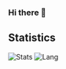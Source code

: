 ### Hi there 👋

<!--
**redbearder/redbearder** is a ✨ _special_ ✨ repository because its `README.md` (this file) appears on your GitHub profile.

Here are some ideas to get you started:

- 🔭 I’m currently working on ...
- 🌱 I’m currently learning ...
- 👯 I’m looking to collaborate on ...
- 🤔 I’m looking for help with ...
- 💬 Ask me about ...
- 📫 How to reach me: ...
- 😄 Pronouns: ...
- ⚡ Fun fact: ...
-->

<!--
```

                   .______.                           .___            
_______   ____   __| _/\_ |__   ____ _____ _______  __| _/___________ 
\_  __ \_/ __ \ / __ |  | __ \_/ __ \\__  \\_  __ \/ __ |/ __ \_  __ \
 |  | \/\  ___// /_/ |  | \_\ \  ___/ / __ \|  | \/ /_/ \  ___/|  | \/
 |__|    \___  >____ |  |___  /\___  >____  /__|  \____ |\___  >__|   
             \/     \/      \/     \/     \/           \/    \/       

```
![](http://img.cgmodel.com/image/2017/0520/big/465899-723184263.jpg)
-->
## Statistics
![Stats](https://github-readme-stats.vercel.app/api?username=redbearder)
![Lang](https://github-readme-stats.vercel.app/api/top-langs/?username=redbearder&hide=ipynb,html&layout=compact)

<!--
```
#######################################################
#                                                     #
#                       _oo0oo_                       #
#                      o8888888o                      #
#                      88" . "88                      #
#                      (| -_- |)                      #
#                      0\  =  /0                      #
#                    ___/`---'\___                    #
#                  .' \\|     |# '.                   #
#                 / \\|||  :  |||# \                  #
#                / _||||| -:- |||||- \                #
#               |   | \\\  -  #/ |   |                #
#               | \_|  ''\---/''  |_/ |               #
#               \  .-\__  '-'  ___/-. /               #
#             ___'. .'  /--.--\  `. .'___             #
#          ."" '<  `.___\_<|>_/___.' >' "".           #
#         | | :  `- \`.;`\ _ /`;.`/ - ` : | |         #
#         \  \ `_.   \_ __\ /__ _/   .-` /  /         #
#     =====`-.____`.___ \_____/___.-`___.-'=====      #
#                       `=---='                       #
#     ~~~~~~~~~~~~~~~~~~~~~~~~~~~~~~~~~~~~~~~~~~~     #
#                                                     #
#               佛祖保佑         永无BUG                #
#                                                     #
#######################################################
```
-->